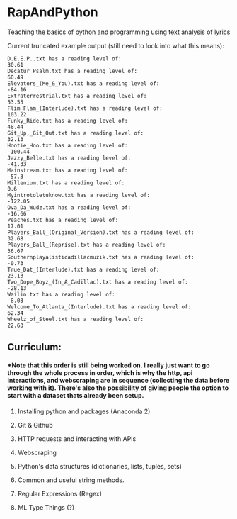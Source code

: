# RapAndPython
Teaching the basics of python and programming using text analysis of lyrics

Current truncated example output (still need to look into what this means):
```
D.E.E.P..txt has a reading level of: 
30.61
Decatur_Psalm.txt has a reading level of: 
60.49
Elevators_(Me_&_You).txt has a reading level of: 
-84.16
Extraterrestrial.txt has a reading level of: 
53.55
Flim_Flam_(Interlude).txt has a reading level of: 
103.22
Funky_Ride.txt has a reading level of: 
48.44
Git_Up,_Git_Out.txt has a reading level of: 
32.13
Hootie_Hoo.txt has a reading level of: 
-100.44
Jazzy_Belle.txt has a reading level of: 
-41.33
Mainstream.txt has a reading level of: 
-57.3
Millenium.txt has a reading level of: 
0.6
Myintrotoletuknow.txt has a reading level of: 
-122.05
Ova_Da_Wudz.txt has a reading level of: 
-16.66
Peaches.txt has a reading level of: 
17.01
Players_Ball_(Original_Version).txt has a reading level of: 
32.68
Players_Ball_(Reprise).txt has a reading level of: 
36.67
Southernplayalisticadillacmuzik.txt has a reading level of: 
-0.73
True_Dat_(Interlude).txt has a reading level of: 
23.13
Two_Dope_Boyz_(In_A_Cadillac).txt has a reading level of: 
-28.13
Wailin.txt has a reading level of: 
-8.03
Welcome_To_Atlanta_(Interlude).txt has a reading level of: 
62.34
Wheelz_of_Steel.txt has a reading level of: 
22.63
```

## Curriculum:
#### *Note that this order is still being worked on. I really just want to go through the whole process in order, which is why the http, api interactions, and webscraping are in sequence (collecting the data before working with it). There's also the possibility of giving people the option to start with a dataset thats already been setup.

1. Installing python and packages (Anaconda 2)

2. Git & Github

3. HTTP requests and interacting with APIs

4. Webscraping

5. Python's data structures (dictionaries, lists, tuples, sets)

6. Common and useful string methods.

7. Regular Expressions (Regex)

7. ML Type Things (?)
